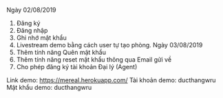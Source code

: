Ngày 02/08/2019
1. Đăng ký
2. Đăng nhập
3. Ghi nhớ mật khẩu
4. Livestream demo bằng cách user tự tạo phòng.
Ngày 03/08/2019
1. Thêm tính năng Quên mật khẩu
2. Thêm tính năng reset mật khẩu thông qua Email gửi về
3. Cho phép đăng ký tài khoản Đại lý (Agent)

Link demo: https://mereal.herokuapp.com/
Tài khoản demo: ducthangwru
Mật khẩu demo: ducthangwru